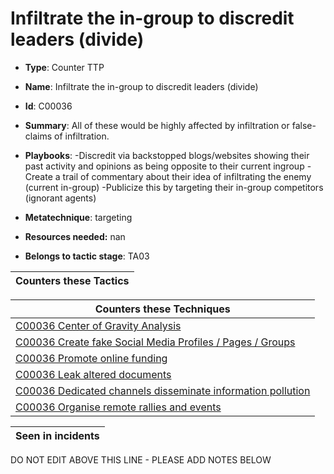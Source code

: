 # Infiltrate the in-group to discredit leaders (divide)

* **Type**: Counter TTP

* **Name**: Infiltrate the in-group to discredit leaders (divide)

* **Id**: C00036

* **Summary**: All of these would be highly affected by infiltration or false-claims of infiltration.

* **Playbooks**: -Discredit via backstopped blogs/websites showing their past activity and opinions as being opposite to their current ingroup
-Create a trail of commentary about their idea of infiltrating the enemy (current in-group)
-Publicize this by targeting their in-group competitors (ignorant agents)

* **Metatechnique**: targeting

* **Resources needed:** nan

* **Belongs to tactic stage**: TA03


| Counters these Tactics |
| ---------------------- |



| Counters these Techniques |
| ------------------------- |
| [C00036 Center of Gravity Analysis](../techniques/C00036.md) |
| [C00036 Create fake Social Media Profiles / Pages / Groups](../techniques/C00036.md) |
| [C00036 Promote online funding](../techniques/C00036.md) |
| [C00036 Leak altered documents](../techniques/C00036.md) |
| [C00036 Dedicated channels disseminate information pollution](../techniques/C00036.md) |
| [C00036 Organise remote rallies and events](../techniques/C00036.md) |



| Seen in incidents |
| ----------------- |


DO NOT EDIT ABOVE THIS LINE - PLEASE ADD NOTES BELOW